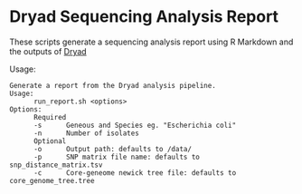 # Dryad Sequencing Analysis Report
These scripts generate a sequencing analysis report using R Markdown and the outputs of [Dryad](https://github.com/k-florek/dryad)

Usage:

```
Generate a report from the Dryad analysis pipeline.
Usage:
      run_report.sh <options>
Options:
      Required
      -s      Geneous and Species eg. "Escherichia coli"
      -n      Number of isolates
      Optional
      -o      Output path: defaults to /data/
      -p      SNP matrix file name: defaults to snp_distance_matrix.tsv
      -c      Core-geneome newick tree file: defaults to core_genome_tree.tree
```
